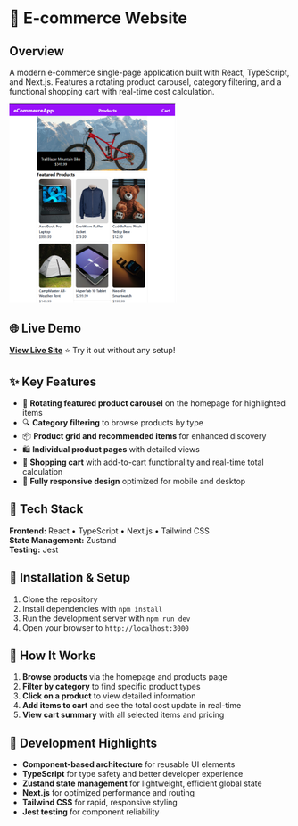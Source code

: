 # 🛒 E-commerce Website

## Overview
A modern e-commerce single-page application built with React, TypeScript, and Next.js. Features a rotating product carousel, category filtering, and a functional shopping cart with real-time cost calculation.

<img src="./assets/ecommerceapp-homepage.png" alt="EcommerceApp Homepage" width="300">

## 🌐 Live Demo
**[View Live Site](https://e-commerce-app-next-red.vercel.app)** ⭐ Try it out without any setup!

## ✨ Key Features
- 🎠 **Rotating featured product carousel** on the homepage for highlighted items
- 🔍 **Category filtering** to browse products by type
- 📦 **Product grid and recommended items** for enhanced discovery
- 🛍️ **Individual product pages** with detailed views
- 🛒 **Shopping cart** with add-to-cart functionality and real-time total calculation
- 📱 **Fully responsive design** optimized for mobile and desktop

## 🔧 Tech Stack
**Frontend:** React • TypeScript • Next.js • Tailwind CSS  
**State Management:** Zustand  
**Testing:** Jest  

## 🚀 Installation & Setup

1. Clone the repository
2. Install dependencies with `npm install`
3. Run the development server with `npm run dev`
4. Open your browser to `http://localhost:3000`

## 📖 How It Works
1. **Browse products** via the homepage and products page
2. **Filter by category** to find specific product types
3. **Click on a product** to view detailed information
4. **Add items to cart** and see the total cost update in real-time
5. **View cart summary** with all selected items and pricing

## 🎯 Development Highlights
- **Component-based architecture** for reusable UI elements
- **TypeScript** for type safety and better developer experience
- **Zustand state management** for lightweight, efficient global state
- **Next.js** for optimized performance and routing
- **Tailwind CSS** for rapid, responsive styling
- **Jest testing** for component reliability